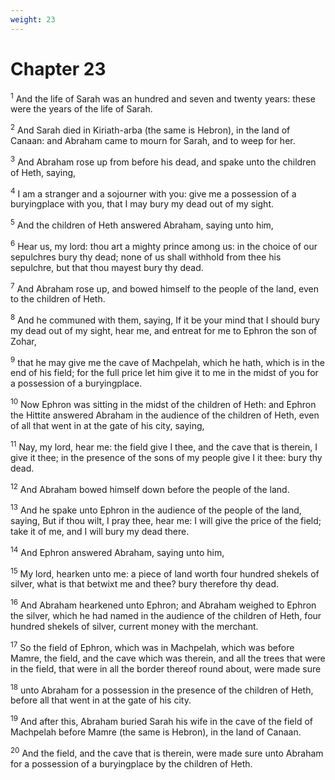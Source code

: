 ```yaml
---
weight: 23
---
```


# Chapter 23

<sup>1</sup> And the life of Sarah was an hundred and seven and twenty years: these were the years of the life of Sarah. 

<sup>2</sup> And Sarah died in Kiriath-arba (the same is Hebron), in the land of Canaan: and Abraham came to mourn for Sarah, and to weep for her. 

<sup>3</sup> And Abraham rose up from before his dead, and spake unto the children of Heth, saying, 

<sup>4</sup> I am a stranger and a sojourner with you: give me a possession of a buryingplace with you, that I may bury my dead out of my sight. 

<sup>5</sup> And the children of Heth answered Abraham, saying unto him, 

<sup>6</sup> Hear us, my lord: thou art a mighty prince among us: in the choice of our sepulchres bury thy dead; none of us shall withhold from thee his sepulchre, but that thou mayest bury thy dead. 

<sup>7</sup> And Abraham rose up, and bowed himself to the people of the land, even to the children of Heth. 

<sup>8</sup> And he communed with them, saying, If it be your mind that I should bury my dead out of my sight, hear me, and entreat for me to Ephron the son of Zohar, 

<sup>9</sup> that he may give me the cave of Machpelah, which he hath, which is in the end of his field; for the full price let him give it to me in the midst of you for a possession of a buryingplace. 

<sup>10</sup> Now Ephron was sitting in the midst of the children of Heth: and Ephron the Hittite answered Abraham in the audience of the children of Heth, even of all that went in at the gate of his city, saying, 

<sup>11</sup> Nay, my lord, hear me: the field give I thee, and the cave that is therein, I give it thee; in the presence of the sons of my people give I it thee: bury thy dead. 

<sup>12</sup> And Abraham bowed himself down before the people of the land. 

<sup>13</sup> And he spake unto Ephron in the audience of the people of the land, saying, But if thou wilt, I pray thee, hear me: I will give the price of the field; take it of me, and I will bury my dead there. 

<sup>14</sup> And Ephron answered Abraham, saying unto him, 

<sup>15</sup> My lord, hearken unto me: a piece of land worth four hundred shekels of silver, what is that betwixt me and thee? bury therefore thy dead. 

<sup>16</sup> And Abraham hearkened unto Ephron; and Abraham weighed to Ephron the silver, which he had named in the audience of the children of Heth, four hundred shekels of silver, current money with the merchant. 

<sup>17</sup> So the field of Ephron, which was in Machpelah, which was before Mamre, the field, and the cave which was therein, and all the trees that were in the field, that were in all the border thereof round about, were made sure 

<sup>18</sup> unto Abraham for a possession in the presence of the children of Heth, before all that went in at the gate of his city. 

<sup>19</sup> And after this, Abraham buried Sarah his wife in the cave of the field of Machpelah before Mamre (the same is Hebron), in the land of Canaan. 

<sup>20</sup> And the field, and the cave that is therein, were made sure unto Abraham for a possession of a buryingplace by the children of Heth. 


